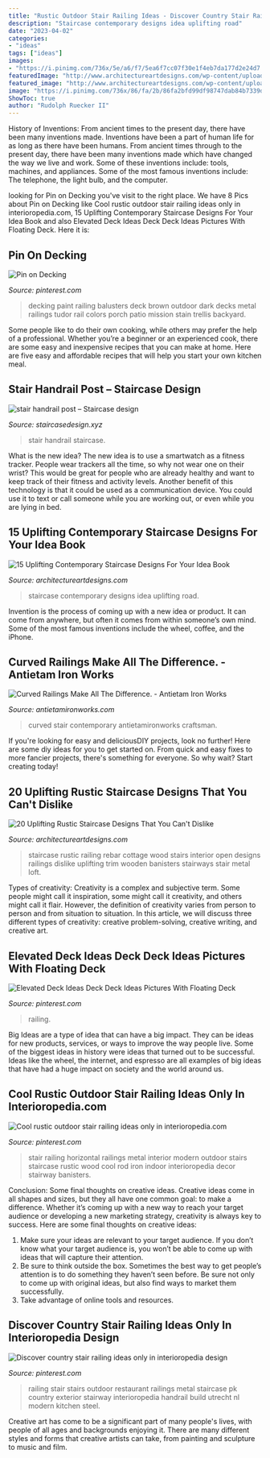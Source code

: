 ```yaml
---
title: "Rustic Outdoor Stair Railing Ideas - Discover Country Stair Railing Ideas Only In Interioropedia Design"
description: "Staircase contemporary designs idea uplifting road"
date: "2023-04-02"
categories:
- "ideas"
tags: ["ideas"]
images:
- "https://i.pinimg.com/736x/5e/a6/f7/5ea6f7cc07f30e1f4eb7da177d2e24d7.jpg"
featuredImage: "http://www.architectureartdesigns.com/wp-content/uploads/2015/08/20-Uplifting-Rustic-Staircase-Designs-That-You-Cant-Dislike-20.jpg"
featured_image: "http://www.architectureartdesigns.com/wp-content/uploads/2015/08/20-Uplifting-Rustic-Staircase-Designs-That-You-Cant-Dislike-20.jpg"
image: "https://i.pinimg.com/736x/86/fa/2b/86fa2bfd99df98747dab84b7339d938b.jpg"
ShowToc: true
author: "Rudolph Ruecker II"
---
```



History of Inventions: From ancient times to the present day, there have been many inventions made.
Inventions have been a part of human life for as long as there have been humans. From ancient times through to the present day, there have been many inventions made which have changed the way we live and work. Some of these inventions include: tools, machines, and appliances. Some of the most famous inventions include: The telephone, the light bulb, and the computer.

	

		
looking for Pin on Decking you've visit to the right place. We have 8 Pics about Pin on Decking like Cool rustic outdoor stair railing ideas only in interioropedia.com, 15 Uplifting Contemporary Staircase Designs For Your Idea Book and also Elevated Deck Ideas Deck Deck Ideas Pictures With Floating Deck. Here it is:
		
    
## Pin On Decking

<img loading=lazy src="https://i.pinimg.com/736x/5e/a6/f7/5ea6f7cc07f30e1f4eb7da177d2e24d7.jpg" onerror="this.onerror=null;this.src='https://tse3.mm.bing.net/th?id=OIP.qCKNLL785mSstG1i5LXjxgHaFj&amp;pid=15.1';" alt="Pin on Decking">

_Source: pinterest.com_

>decking paint railing balusters deck brown outdoor dark decks metal railings tudor rail colors porch patio mission stain trellis backyard. 

	

Some people like to do their own cooking, while others may prefer the help of a professional. Whether you’re a beginner or an experienced cook, there are some easy and inexpensive recipes that you can make at home. Here are five easy and affordable recipes that will help you start your own kitchen meal.

    
## Stair Handrail Post – Staircase Design

<img loading=lazy src="http://staircasedesign.xyz/wp-content/uploads/2017/05/stair-handrail-post_0.jpg" onerror="this.onerror=null;this.src='https://tse1.mm.bing.net/th?id=OIP.sOmSbWsSJVcUynqr_jQrRQHaJ3&amp;pid=15.1';" alt="stair handrail post – Staircase design">

_Source: staircasedesign.xyz_

>stair handrail staircase. 

	

What is the new idea?
The new idea is to use a smartwatch as a fitness tracker. People wear trackers all the time, so why not wear one on their wrist? This would be great for people who are already healthy and want to keep track of their fitness and activity levels. Another benefit of this technology is that it could be used as a communication device. You could use it to text or call someone while you are working out, or even while you are lying in bed.

    
## 15 Uplifting Contemporary Staircase Designs For Your Idea Book

<img loading=lazy src="http://www.architectureartdesigns.com/wp-content/uploads/2014/11/15-Uplifting-Contemporary-Staircase-Designs-For-Your-Idea-Book-10-630x945.jpg" onerror="this.onerror=null;this.src='https://tse4.mm.bing.net/th?id=OIP.siLaCYW4I3_uVmOGVTao3QHaLH&amp;pid=15.1';" alt="15 Uplifting Contemporary Staircase Designs For Your Idea Book">

_Source: architectureartdesigns.com_

>staircase contemporary designs idea uplifting road. 

	

Invention is the process of coming up with a new idea or product. It can come from anywhere, but often it comes from within someone’s own mind. Some of the most famous inventions include the wheel, coffee, and the iPhone.

    
## Curved Railings Make All The Difference. - Antietam Iron Works

<img loading=lazy src="https://antietamironworks.com/wp-content/uploads/blogpost2.jpg" onerror="this.onerror=null;this.src='https://tse3.mm.bing.net/th?id=OIP.3eSbnpsywGzyq_g3lq7WawHaE8&amp;pid=15.1';" alt="Curved Railings Make All The Difference. - Antietam Iron Works">

_Source: antietamironworks.com_

>curved stair contemporary antietamironworks craftsman. 

	

If you're looking for easy and deliciousDIY projects, look no further! Here are some diy ideas for you to get started on. From quick and easy fixes to more fancier projects, there's something for everyone. So why wait? Start creating today!

    
## 20 Uplifting Rustic Staircase Designs That You Can&#039;t Dislike

<img loading=lazy src="http://www.architectureartdesigns.com/wp-content/uploads/2015/08/20-Uplifting-Rustic-Staircase-Designs-That-You-Cant-Dislike-20.jpg" onerror="this.onerror=null;this.src='https://tse2.mm.bing.net/th?id=OIP.UFF_QqSe8zdCmKiDURA6ZQHaLI&amp;pid=15.1';" alt="20 Uplifting Rustic Staircase Designs That You Can&#039;t Dislike">

_Source: architectureartdesigns.com_

>staircase rustic railing rebar cottage wood stairs interior open designs railings dislike uplifting trim wooden banisters stairways stair metal loft. 

	

Types of creativity:
Creativity is a complex and subjective term. Some people might call it inspiration, some might call it creativity, and others might call it flair. However, the definition of creativity varies from person to person and from situation to situation. In this article, we will discuss three different types of creativity: creative problem-solving, creative writing, and creative art.

    
## Elevated Deck Ideas Deck Deck Ideas Pictures With Floating Deck

<img loading=lazy src="https://i.pinimg.com/736x/86/fa/2b/86fa2bfd99df98747dab84b7339d938b.jpg" onerror="this.onerror=null;this.src='https://tse2.mm.bing.net/th?id=OIP.cvA-SF-4FY5WvD9bLSx9NQHaHa&amp;pid=15.1';" alt="Elevated Deck Ideas Deck Deck Ideas Pictures With Floating Deck">

_Source: pinterest.com_

>railing. 

	

Big Ideas are a type of idea that can have a big impact. They can be ideas for new products, services, or ways to improve the way people live. Some of the biggest ideas in history were ideas that turned out to be successful. Ideas like the wheel, the internet, and espresso are all examples of big ideas that have had a huge impact on society and the world around us.

    
## Cool Rustic Outdoor Stair Railing Ideas Only In Interioropedia.com

<img loading=lazy src="https://i.pinimg.com/736x/b2/59/99/b2599953855e910e79924828bd8d3a9c.jpg" onerror="this.onerror=null;this.src='https://tse3.mm.bing.net/th?id=OIP.TRZkTi4jtMZNg_kAZCgpYwHaLH&amp;pid=15.1';" alt="Cool rustic outdoor stair railing ideas only in interioropedia.com">

_Source: pinterest.com_

>stair railing horizontal railings metal interior modern outdoor stairs staircase rustic wood cool rod iron indoor interioropedia decor stairway banisters. 

	

Conclusion: Some final thoughts on creative ideas.
Creative ideas come in all shapes and sizes, but they all have one common goal: to make a difference. Whether it’s coming up with a new way to reach your target audience or developing a new marketing strategy, creativity is always key to success. Here are some final thoughts on creative ideas: 
1. Make sure your ideas are relevant to your target audience. If you don’t know what your target audience is, you won’t be able to come up with ideas that will capture their attention. 
2. Be sure to think outside the box. Sometimes the best way to get people’s attention is to do something they haven’t seen before. Be sure not only to come up with original ideas, but also find ways to market them successfully. 
3. Take advantage of online tools and resources.

    
## Discover Country Stair Railing Ideas Only In Interioropedia Design

<img loading=lazy src="https://i.pinimg.com/736x/bf/6d/fa/bf6dfa5ce1304858dd86cc715e49c848.jpg" onerror="this.onerror=null;this.src='https://tse1.mm.bing.net/th?id=OIP.tYcFVHMBBwm_onTrtd7kTQHaLH&amp;pid=15.1';" alt="Discover country stair railing ideas only in interioropedia design">

_Source: pinterest.com_

>railing stair stairs outdoor restaurant railings metal staircase pk country exterior stairway interioropedia handrail build utrecht nl modern kitchen steel. 

	

Creative art has come to be a significant part of many people's lives, with people of all ages and backgrounds enjoying it. There are many different styles and forms that creative artists can take, from painting and sculpture to music and film.

